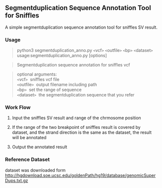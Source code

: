 ## Segmentduplication Sequence Annotation Tool for Sniffles  
A simple segmentduplication sequence annotation tool for sniffles SV result.  
### Usage 
>python3 segmentduplication_anno.py `<`vcf`>` `<`outfile`>` `<`bp`>` `<`dataset`>`  
>usage:segmentduplication_anno.py [options]  

>Segmentduplication sequence annotation for sniffles vcf  

>optional arguments:   
> `<`vcf`>`         	&nbsp;sniffles vcf file  
> `<`outfile`>`     &nbsp;output filename including path  
> `<`bp`>`          &nbsp;set the range of sequence  
> `<`dataset`>`     &nbsp;the segmentduplication sequence that you refer

### Work Flow

1. Input the sniffles SV result and range of the chrmosome position 

3. If the range of the two breakpoint of sniffles result is covered by dataset, and the strand direction is the same as the dataset, the result will be annotated   

3. Output the annotated result 



### Reference Dataset  
dataset was downloaded form [http://hgdownload.soe.ucsc.edu/goldenPath/hg19/database/genomicSuperDups.txt.gz ](http://hgdownload.soe.ucsc.edu/goldenPath/hg19/database/genomicSuperDups.txt.gz)




  

